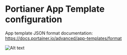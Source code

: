 # Portianer App Template configuration 

App template JSON format documentation: 
https://docs.portainer.io/advanced/app-templates/format  

![Alt text](https://github.com/PDSVISION/pds-twx-portainer-template/raw/main/Portainer%20-%20Release%20process.jpg?raw=true "Portainer release process")


